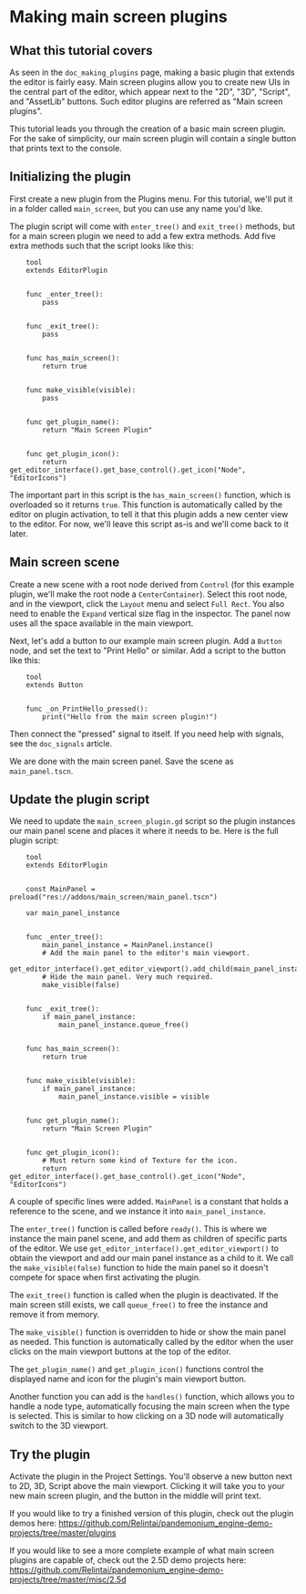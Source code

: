 

Making main screen plugins
==========================

What this tutorial covers
-------------------------

As seen in the `doc_making_plugins` page, making a basic plugin that
extends the editor is fairly easy. Main screen plugins allow you to create
new UIs in the central part of the editor, which appear next to the
"2D", "3D", "Script", and "AssetLib" buttons. Such editor plugins are
referred as "Main screen plugins".

This tutorial leads you through the creation of a basic main screen plugin.
For the sake of simplicity, our main screen plugin will contain a single
button that prints text to the console.

Initializing the plugin
-----------------------

First create a new plugin from the Plugins menu. For this tutorial, we'll put
it in a folder called `main_screen`, but you can use any name you'd like.

The plugin script will come with `enter_tree()` and `exit_tree()`
methods, but for a main screen plugin we need to add a few extra methods.
Add five extra methods such that the script looks like this:

```
    tool
    extends EditorPlugin


    func _enter_tree():
        pass


    func _exit_tree():
        pass


    func has_main_screen():
        return true


    func make_visible(visible):
        pass


    func get_plugin_name():
        return "Main Screen Plugin"


    func get_plugin_icon():
        return get_editor_interface().get_base_control().get_icon("Node", "EditorIcons")
```

The important part in this script is the `has_main_screen()` function,
which is overloaded so it returns `true`. This function is automatically
called by the editor on plugin activation, to tell it that this plugin
adds a new center view to the editor. For now, we'll leave this script
as-is and we'll come back to it later.

Main screen scene
-----------------

Create a new scene with a root node derived from `Control` (for this
example plugin, we'll make the root node a `CenterContainer`).
Select this root node, and in the viewport, click the `Layout` menu
and select `Full Rect`. You also need to enable the `Expand`
vertical size flag in the inspector.
The panel now uses all the space available in the main viewport.

Next, let's add a button to our example main screen plugin.
Add a `Button` node, and set the text to "Print Hello" or similar.
Add a script to the button like this:

```
    tool
    extends Button


    func _on_PrintHello_pressed():
        print("Hello from the main screen plugin!")
```

Then connect the "pressed" signal to itself. If you need help with signals,
see the `doc_signals` article.

We are done with the main screen panel. Save the scene as `main_panel.tscn`.

Update the plugin script
------------------------

We need to update the `main_screen_plugin.gd` script so the plugin
instances our main panel scene and places it where it needs to be.
Here is the full plugin script:

```
    tool
    extends EditorPlugin


    const MainPanel = preload("res://addons/main_screen/main_panel.tscn")

    var main_panel_instance


    func _enter_tree():
        main_panel_instance = MainPanel.instance()
        # Add the main panel to the editor's main viewport.
        get_editor_interface().get_editor_viewport().add_child(main_panel_instance)
        # Hide the main panel. Very much required.
        make_visible(false)


    func _exit_tree():
        if main_panel_instance:
            main_panel_instance.queue_free()


    func has_main_screen():
        return true


    func make_visible(visible):
        if main_panel_instance:
            main_panel_instance.visible = visible


    func get_plugin_name():
        return "Main Screen Plugin"


    func get_plugin_icon():
        # Must return some kind of Texture for the icon.
        return get_editor_interface().get_base_control().get_icon("Node", "EditorIcons")
```

A couple of specific lines were added. `MainPanel` is a constant that holds
a reference to the scene, and we instance it into `main_panel_instance`.

The `enter_tree()` function is called before `ready()`. This is where
we instance the main panel scene, and add them as children of specific parts
of the editor. We use `get_editor_interface().get_editor_viewport()` to
obtain the viewport and add our main panel instance as a child to it.
We call the `make_visible(false)` function to hide the main panel so
it doesn't compete for space when first activating the plugin.

The `exit_tree()` function is called when the plugin is deactivated.
If the main screen still exists, we call `queue_free()` to free the
instance and remove it from memory.

The `make_visible()` function is overridden to hide or show the main
panel as needed. This function is automatically called by the editor when the
user clicks on the main viewport buttons at the top of the editor.

The `get_plugin_name()` and `get_plugin_icon()` functions control
the displayed name and icon for the plugin's main viewport button.

Another function you can add is the `handles()` function, which
allows you to handle a node type, automatically focusing the main
screen when the type is selected. This is similar to how clicking
on a 3D node will automatically switch to the 3D viewport.

Try the plugin
--------------

Activate the plugin in the Project Settings. You'll observe a new button next
to 2D, 3D, Script above the main viewport. Clicking it will take you to your
new main screen plugin, and the button in the middle will print text.

If you would like to try a finished version of this plugin,
check out the plugin demos here:
https://github.com/Relintai/pandemonium_engine-demo-projects/tree/master/plugins

If you would like to see a more complete example of what main screen plugins
are capable of, check out the 2.5D demo projects here:
https://github.com/Relintai/pandemonium_engine-demo-projects/tree/master/misc/2.5d

